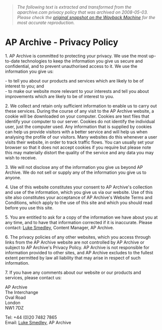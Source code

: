 > *The following text is extracted and transformed from the aparchive.com privacy policy that was archived on 2008-05-03. Please check the [original snapshot on the Wayback Machine](https://web.archive.org/web/20080503164755id_/http%3A//www.aparchive.com/aparchive/pages/admin/privacy.html) for the most accurate reproduction.*

# AP Archive - Privacy Policy

  
1\. AP Archive is committed to protecting your privacy. We use the most up-to-date technologies to keep the information you give us secure and confidential, and to prevent unauthorised access to it. We use the information you give us: 

\- to tell you about our products and services which are likely to be of interest to you; and   
\- to make our website more relevant to your interests and tell you about improvements which are likely to be of interest to you. 

2\. We collect and retain only sufficient information to enable us to carry out these services. During the course of any visit to the AP Archive website, a cookie will be downloaded on your computer. Cookies are text files that identify your computer to our server. Cookies do not identify the individual user, just the computer used. Any information that is supplied by cookies can help us provide visitors with a better service and will help us when analysing the profile of our visitors. Many websites do this whenever a user visits their website, in order to track traffic flows. You can usually set your browser so that it does not accept cookies if you require but please note this may materially distort the quality of the service and any data you may wish to receive. 

3\. We will not disclose any of the information you give us beyond AP Archive. We do not sell or supply any of the information you give us to anyone. 

4\. Use of this website constitutes your consent to AP Archive's collection and use of the information, which you give us via our website. Use of this site also constitutes your acceptance of AP Archive's Website Terms and Conditions, which apply to the use of this site and which you should read before you use this site. 

5\. You are entitled to ask for a copy of the information we have about you at any time, and to have that information corrected if it is inaccurate. Please contact: [Luke Smedley](mailto:lsmedley@ap.org), Content Manager, AP Archive. 

6\. The privacy policies of any other websites, which you access through links from the AP Archive website are not controlled by AP Archive or subject to AP Archive's Privacy Policy. AP Archive is not responsible for information provided to other sites, and AP Archive excludes to the fullest extent permitted by law all liability that may arise in respect of such information. 

7\. If you have any comments about our website or our products and services, please contact us: 

AP Archive   
The Interchange   
Oval Road   
London   
NW1 7DZ 

Tel: +44 (0)20 7482 7865   
Email: [Luke Smedley](mailto:lsmedley@ap.org), AP Archive 
